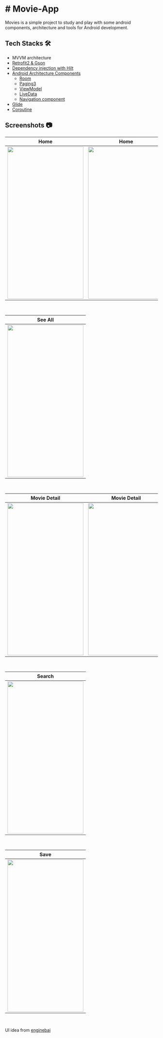 # # Movie-App
Movies is a simple project to study and play with some android components, architecture and tools for Android development.

## Tech Stacks 🛠️
* MVVM architecture
* [Retrofit2 & Gson](https://github.com/square/retrofit)
* [Dependency injection with Hilt](https://developer.android.com/training/dependency-injection/hilt-android)
* [Android Architecture Components](https://developer.android.com/topic/libraries/architecture)
  * [Room](https://developer.android.com/training/data-storage/room)
  * [Paging3](https://developer.android.com/topic/libraries/architecture/paging/v3-overview)
  * [ViewModel](https://developer.android.com/reference/androidx/lifecycle/ViewModel)
  * [LiveData](https://developer.android.com/topic/libraries/architecture/livedata)
  * [Navigation component](https://developer.android.com/guide/navigation)
* [Glide](https://github.com/bumptech/glide)
* [Coroutine](https://developer.android.com/kotlin/coroutines)

## Screenshots 📷

| Home | Home |
| ---- | ---- |
|<img src="https://user-images.githubusercontent.com/105628110/194260019-31f353d4-56cb-4e47-a195-bf4fc4974726.png" width="250" height="500"/>|<img src="https://user-images.githubusercontent.com/105628110/194260155-96ae0b9d-87a0-4f3b-bcd4-c8e9911b92c6.png" width="250" height="500"/>

</br>

| See All |
| ------- |
|<img src="https://user-images.githubusercontent.com/105628110/194260453-b78657a5-e1bc-4224-bf6b-f14763ab9aaf.png" width="250" height="500"/>|

</br>

| Movie Detail | Movie Detail | Movie Detail |
| ------------ | ------------ | ------------ |
|<img src="https://user-images.githubusercontent.com/105628110/194260905-4d16899e-7d0e-40a7-885d-c2d5b1178c12.png" width="250" height="500"/>|<img src="https://user-images.githubusercontent.com/105628110/194261045-ffc4e4e2-2e48-4e6c-ba11-6ef86b756079.png" width="250" height="500"/>|<img src="https://user-images.githubusercontent.com/105628110/194261439-23754299-ea3f-44b1-97ea-9847e8f8ce4f.png" width="250" height="500"/>

</br>

| Search |
| ------ |
|<img src="https://user-images.githubusercontent.com/105628110/194261916-09b27ebd-0192-4199-b5d3-f86846ffc252.png" width="250" height="500"/>|

</br>

| Save |
| ---- |
|<img src="https://user-images.githubusercontent.com/105628110/194262290-48e17e0c-9102-45e7-8c83-feb0eb47d6de.png" width="250" height="500"/>|

</br>

UI idea from [enginebai](https://github.com/enginebai/MovieHunt)

